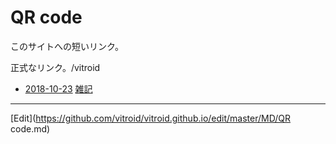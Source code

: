 # QR code

[](https://gyazo.com/f7f7b64a713e708a68760f619041e3d0)

このサイトへの短いリンク。

[](https://gyazo.com/dfd0236921d51fed061e0329935f19a2)

正式なリンク。/vitroid


* [2018-10-23](2018-10-23.md) [雑記](雑記.md)





----
[Edit](https://github.com/vitroid/vitroid.github.io/edit/master/MD/QR code.md)
